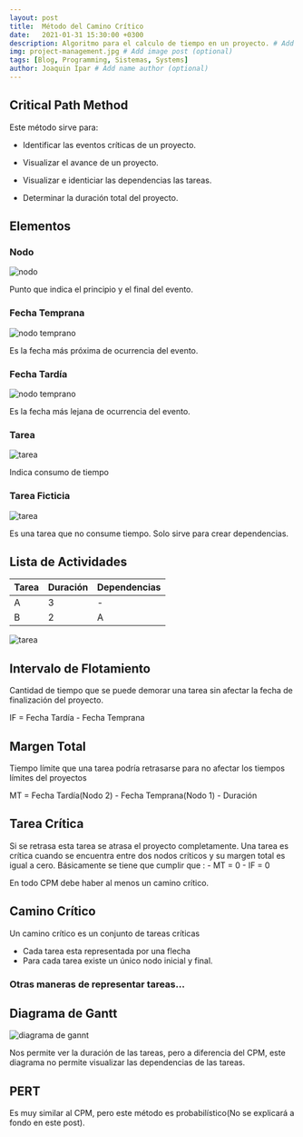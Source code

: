```yaml
---
layout: post
title:  Método del Camino Crítico
date:   2021-01-31 15:30:00 +0300
description: Algoritmo para el calculo de tiempo en un proyecto. # Add post description (optional)
img: project-management.jpg # Add image post (optional)
tags: [Blog, Programming, Sistemas, Systems]
author: Joaquin Ipar # Add name author (optional)
---
```


## Critical Path Method

Este método sirve para:

- Identificar las eventos críticas de un proyecto.

- Visualizar el avance de un proyecto.

- Visualizar e identiciar las dependencias las tareas.

- Determinar la duración total del proyecto.

## Elementos

### Nodo
![nodo](https://github.com/joaquinipar/blog/blob/gh-pages/assets/img/node.png?raw=true)

Punto que indica el principio y el final del evento.

### Fecha Temprana
![nodo temprano](https://github.com/joaquinipar/blog/blob/gh-pages/assets/img/node_temprano.png?raw=true)

Es la fecha más próxima de ocurrencia del evento.

### Fecha Tardía
![nodo temprano](https://github.com/joaquinipar/blog/blob/gh-pages/assets/img/node_tardia.png?raw=true)

Es la fecha más lejana de ocurrencia del evento.

### Tarea
![tarea](https://github.com/joaquinipar/blog/blob/gh-pages/assets/img/flecha.png?raw=true)

Indica consumo de tiempo

### Tarea Ficticia
![tarea](https://github.com/joaquinipar/blog/blob/gh-pages/assets/img/flecha_punteada.png?raw=true)

Es una tarea que no consume tiempo. Solo sirve para crear dependencias.

## Lista de Actividades

| Tarea | Duración | Dependencias |
| ----------- | ----------- | ----------- |
| A | 3 | - |
| B | 2 | A |

![tarea](https://github.com/joaquinipar/blog/blob/gh-pages/assets/img/ejemplo_npm.png?raw=true)

## Intervalo de Flotamiento

Cantidad de tiempo que se puede demorar una tarea sin afectar la fecha de finalización del proyecto.

IF = Fecha Tardía - Fecha Temprana

## Margen Total

Tiempo límite que una tarea podría retrasarse para no afectar los tiempos límites del proyectos

MT = Fecha Tardía(Nodo 2) - Fecha Temprana(Nodo 1) - Duración

## Tarea Crítica

Si se retrasa esta tarea se atrasa el proyecto completamente. Una tarea es crítica cuando se encuentra entre dos nodos críticos y su margen total es igual a cero.
Básicamente se tiene que cumplir que :
    - MT = 0
    - IF = 0

En todo CPM debe haber al menos un camino crítico.

## Camino Crítico

Un camino crítico es un conjunto de tareas críticas

- Cada tarea esta representada por una flecha
- Para cada tarea existe un único nodo inicial y final.

### Otras maneras de representar tareas...

## Diagrama de Gantt

![diagrama de gannt](https://upload.wikimedia.org/wikipedia/en/thumb/5/59/Pranjal%27s_Master%27s_Project_Timeline.png/800px-Pranjal%27s_Master%27s_Project_Timeline.png)

Nos permite ver la duración de las tareas, pero a diferencia del CPM, este diagrama no permite visualizar las dependencias de las tareas.

## PERT

Es muy similar al CPM, pero este método es probabilístico(No se explicará a fondo en este post).

